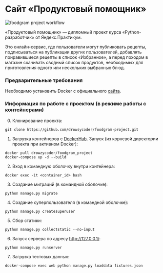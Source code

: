 # Сайт «Продуктовый помощник»
![foodgram project workflow](https://github.com/drowsycoder/foodgram-project/actions/workflows/foodgram_workflow.yml/badge.svg)

«Продуктовый помощник» — дипломный проект курса «Python-разработчик» от Яндекс.Практикум.

Это онлайн-сервис, где пользователи могут публиковать рецепты, подписываться на публикации других пользователей, добавлять понравившиеся рецепты в список «Избранное», а перед походом в магазин скачивать сводный список продуктов, необходимых для приготовления одного или нескольких выбранных блюд.

### Предварительные требования

Необходимо установить Docker с официального [сайта](https://www.docker.com/products/docker-desktop).

### Информация по работе с проектом (в режиме работы с контейнерами)

0. Клонирование проекта:
```
git clone https://github.com/drowsycoder/foodgram-project.git
```
1. Загрузка контейнеров с [DockerHub](https://hub.docker.com/repository/docker/drowzycoder/foodgram_project). Запуск (из корневой директории проекта при активном Docker):
```
docker pull drowzycoder/foodgram_project
docker-compose up -d --build
```
2. Вход в командную оболочку внутри контейнера:
```
docker exec -it <container_id> bash
```
3. Создание миграций (в командной оболочке):
```
python manage.py migrate
```
4. Создание суперпользователя (в командной оболочке):
```
python manage.py createsuperuser
```
5. Сбор статики:
```
python manage.py collectstatic --no-input
```
6. Запуск сервера по адресу http://127.0.0.1/:
```
python manage.py runserver
```
7. Загрузка тестовых данных:
```
docker-compose exec web python manage.py loaddata fixtures.json
```
